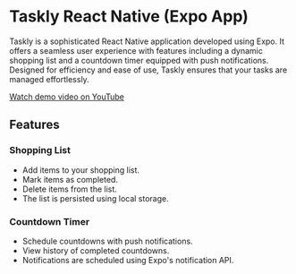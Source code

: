 # Taskly React Native (Expo App)

Taskly is a sophisticated React Native application developed using Expo. It offers a seamless user experience with features including a dynamic shopping list and a countdown timer equipped with push notifications. Designed for efficiency and ease of use, Taskly ensures that your tasks are managed effortlessly.

[Watch demo video on YouTube](https://youtube.com/shorts/SzUEV8jEryM?)

## Features

### Shopping List

- Add items to your shopping list.
- Mark items as completed.
- Delete items from the list.
- The list is persisted using local storage.

### Countdown Timer

- Schedule countdowns with push notifications.
- View history of completed countdowns.
- Notifications are scheduled using Expo's notification API.
